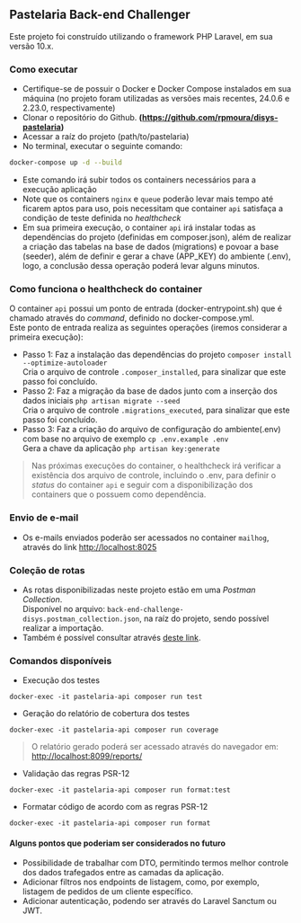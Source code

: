 ## Pastelaria Back-end Challenger

Este projeto foi construído utilizando o framework PHP Laravel, em sua versão 10.x.

### Como executar

- Certifique-se de possuir o Docker e Docker Compose instalados em sua máquina (no projeto foram utilizadas as versões mais recentes, 24.0.6 e 2.23.0, respectivamente)
- Clonar o repositório do Github. **(https://github.com/rpmoura/disys-pastelaria)**
- Acessar a raíz do projeto (path/to/pastelaria)
- No terminal, executar o seguinte comando:
```sh
docker-compose up -d --build
```
- Este comando irá subir todos os containers necessários para a execução aplicação
- Note que os containers ```nginx``` e ```queue``` poderão levar mais tempo até ficarem aptos para uso, 
pois necessitam que container ```api``` satisfaça a condição de teste definida no *healthcheck*
- Em sua primeira execução, o container ```api``` irá instalar todas as dependëncias do projeto (definidas em composer.json), 
além de realizar a criação das tabelas na base de dados (migrations) e povoar a base (seeder),
além de definir e gerar a chave (APP_KEY) do ambiente (.env),
logo, a conclusão dessa operação poderá levar alguns minutos. 

### Como funciona o healthcheck do container

O container ```api``` possui um ponto de entrada (docker-entrypoint.sh) que é chamado através do *command*, definido no docker-compose.yml.<br>
Este ponto de entrada realiza as seguintes operações (iremos considerar a primeira execução):<br>
- Passo 1: Faz a instalação das dependências do projeto ```composer install --optimize-autoloader```<br>
Cria o arquivo de controle ```.composer_installed```,
para sinalizar que este passo foi concluído.
- Passo 2: Faz a migração da base de dados junto com a inserção dos dados iniciais ```php artisan migrate --seed```<br>
Cria o arquivo de controle ```.migrations_executed```, para sinalizar que este passo foi concluído.
- Passo 3: Faz a criação do arquivo de configuração do ambiente(.env) com base no arquivo de exemplo ```cp .env.example .env```<br>
Gera a chave da aplicação ```php artisan key:generate```<br>
> Nas próximas execuções do container, o healthcheck irá verificar a existência dos arquivo de controle, 
> incluindo o .env, para definir o *status* do container ```api``` e seguir com a disponibilização dos containers que o possuem como dependência.

### Envio de e-mail

- Os e-mails enviados poderão ser acessados no container ```mailhog```, através do link [http://localhost:8025](http://localhost:8025)

### Coleção de rotas
- As rotas disponibilizadas neste projeto estão em uma *Postman Collection*.<br>
Disponível no arquivo: ```back-end-challenge-disys.postman_collection.json```, na raíz do projeto, sendo possível realizar a importação.<br>
- Também é possível consultar através [deste link](https://www.postman.com/orange-astronaut-4646/workspace/back-end-challenge-disys/collection/3227076-c5f3d425-6cd4-4b8f-9ed4-fb07e151ced0?action=share&creator=3227076).<br> 

### Comandos disponíveis
- Execução dos testes
```
docker-exec -it pastelaria-api composer run test
```
- Geração do relatório de cobertura dos testes
```
docker-exec -it pastelaria-api composer run coverage
```
> O relatório gerado poderá ser acessado através do navegador em: [http://localhost:8099/reports/](http://localhost:8099/reports/)
- Validação das regras PSR-12
```
docker-exec -it pastelaria-api composer run format:test
```
- Formatar código de acordo com as regras PSR-12
```
docker-exec -it pastelaria-api composer run format
```
#### Alguns pontos que poderiam ser considerados no futuro
- Possibilidade de trabalhar com DTO, permitindo termos melhor controle dos dados trafegados entre as camadas da aplicação.
- Adicionar filtros nos endpoints de listagem, como, por exemplo, listagem de pedidos de um cliente específico.
- Adicionar autenticação, podendo ser através do Laravel Sanctum ou JWT.